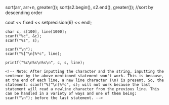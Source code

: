 
sort(arr, arr+n, greater<int>());
sort(s2.begin(), s2.end(), greater<char>());
//sort by descending order

cout << fixed << setprecision(6) << endl;
<!-- With <iomanip>, you can use std::fixed and std::setprecision
Printing the correct number of decimal points with cout -->

    char c, s[100], line[1000];
    scanf("%c", &c);
    scanf("%s", s);
<!-- You can take a string as input in C using scanf(“%s”, s). But, it accepts string only until it finds the first space. -->
    
    scanf("\n");
    scanf("%[^\n]%*c", line);
   <!--  in order to take a line as input, you can use scanf("%[^\n]%*c", s); where  is defined as char s[MAX_LEN] where  is the maximum size of . Here, [] is the scanset character. ^\n stands for taking input until a newline isn't encountered. Then, with this %*c, it reads the newline character and here, the used * indicates that this newline character is discarded. -->

    printf("%c\n%s\n%s\n", c, s, line);
    
    <!-- Note: After inputting the character and the string, inputting the sentence by the above mentioned statement won't work. This is because, at the end of each line, a new line character (\n) is present. So, the statement: scanf("%[^\n]%*c", s); will not work because the last statement will read a newline character from the previous line. This can be handled in a variety of ways and one of them being: scanf("\n"); before the last statement. -->
